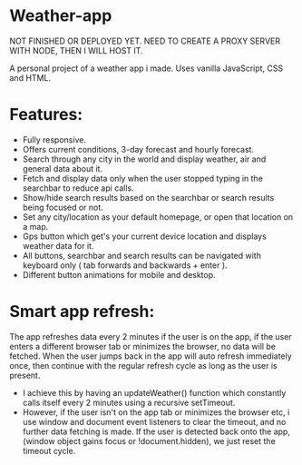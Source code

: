 # Weather-app
NOT FINISHED OR DEPLOYED YET. NEED TO CREATE A PROXY SERVER WITH NODE, THEN I WILL HOST IT.

A personal project of a weather app i made. Uses vanilla JavaScript, CSS and HTML.

# Features:
- Fully responsive.
- Offers current conditions, 3-day forecast and hourly forecast.
- Search through any city in the world and display weather, air and general data about it.
- Fetch and display data only when the user stopped typing in the searchbar to reduce api calls.
- Show/hide search results based on the searchbar or search results being focused or not.
- Set any city/location as your default homepage, or open that location on a map.
- Gps button which get's your current device location and displays weather data for it.
- All buttons, searchbar and search results can be navigated with keyboard only ( tab forwards and backwards + enter ).
- Different button animations for mobile and desktop.

# Smart app refresh: 
The app refreshes data every 2 minutes if the user is on the app, if the user enters a different browser  tab or minimizes the browser, no data will be fetched. When the user jumps back in the app will auto refresh immediately once, then continue with the regular refresh cycle as long as the user is present.
- I achieve this by having an updateWeather() function which constantly calls itself every 2 minutes using a recursive setTimeout.
- However, if the user isn't on the app tab or minimizes the browser etc, i use window and document event listeners to clear the timeout,
  and no further data fetching is made. If the user is detected back onto the app, (window object gains focus or !document.hidden), we just reset the timeout cycle.
